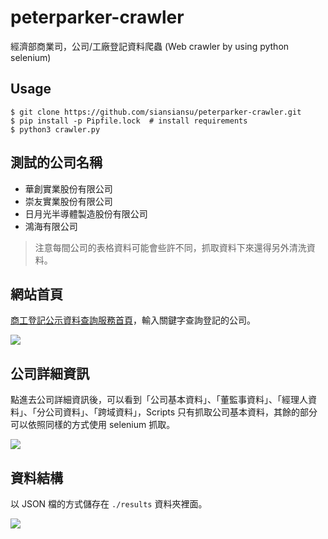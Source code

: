 # peterparker-crawler
經濟部商業司，公司/工廠登記資料爬蟲 (Web crawler by using python selenium)

## Usage

```shell
$ git clone https://github.com/siansiansu/peterparker-crawler.git
$ pip install -p Pipfile.lock  # install requirements
$ python3 crawler.py
```

## 測試的公司名稱
- 華創實業股份有限公司
- 崇友實業股份有限公司
- 日月光半導體製造股份有限公司
- 鴻海有限公司

> 注意每間公司的表格資料可能會些許不同，抓取資料下來還得另外清洗資料。

## 網站首頁 
[商工登記公示資料查詢服務首頁](https://findbiz.nat.gov.tw/fts/query/QueryBar/queryInit.do#)，輸入關鍵字查詢登記的公司。

![](https://i.imgur.com/lvLE6aR.png)

## 公司詳細資訊
點進去公司詳細資訊後，可以看到「公司基本資料」、「董監事資料」、「經理人資料」、「分公司資料」、「跨域資料」，Scripts 只有抓取公司基本資料，其餘的部分可以依照同樣的方式使用 selenium 抓取。 

![](https://i.imgur.com/bqxivg8.png)

## 資料結構
以 JSON 檔的方式儲存在 `./results` 資料夾裡面。

![](https://i.imgur.com/nLQFxID.png)


